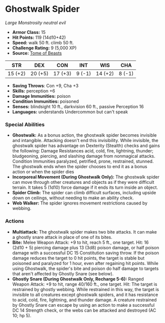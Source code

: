 # Ghostwalk Spider

*Large* *Monstrosity* *neutral evil*

- **Armor Class:** 15
- **Hit Points:** 119 (14d10+42)
- **Speed:** walk 50 ft. climb 50 ft.
- **Challenge Rating:** 9 (5,000 XP)
- **Source:** [Tome of Beasts](https://koboldpress.com/kpstore/product/tome-of-beasts-for-5th-edition-print/)

| STR | DEX | CON | INT | WIS | CHA |
| --- | --- | --- | --- | --- | --- |
| 15 (+2) | 20 (+5) | 17 (+3) | 9 (-1) | 14 (+2) | 8 (-1) |

- **Saving Throws**: Con +9, Cha +3
- **Skills:** perception +6
- **Damage Immunities:** poison
- **Condition Immunities:** poisoned
- **Senses:** blindsight 10 ft., darkvision 60 ft., passive Perception 16
- **Languages:** understands Undercommon but can't speak
### Special Abilities
- **Ghostwalk:** As a bonus action, the ghostwalk spider becomes invisible and intangible. Attacking doesn't end this invisibility. While invisible, the ghostwalk spider has advantage on Dexterity (Stealth) checks and gains the following: Damage Resistances acid, cold, fire, lightning, thunder; bludgeoning, piercing, and slashing damage from nonmagical attacks. Condition Immunities paralyzed, petrified, prone, restrained, stunned. The ghostwalk ends when the spider chooses to end it as a bonus action or when the spider dies
- **Incorporeal Movement (During Ghostwalk Only):** The ghostwalk spider can move through other creatures and objects as if they were difficult terrain. It takes 5 (1d10) force damage if it ends its turn inside an object.
- **Spider Climb:** The spider can climb difficult surfaces, including upside down on ceilings, without needing to make an ability check.
- **Web Walker:** The spider ignores movement restrictions caused by webbing.
### Actions
- **Multiattack:** The ghostwalk spider makes two bite attacks. It can make a ghostly snare attack in place of one of its bites.
- **Bite:** Melee Weapon Attack: +9 to hit, reach 5 ft., one target. Hit: 16 (2d10 + 5) piercing damage plus 13 (3d8) poison damage, or half poison damage with a successful DC 15 Constitution saving throw. If the poison damage reduces the target to 0 hit points, the target is stable but poisoned and paralyzed for 1 hour, even after regaining hit points. While using Ghostwalk, the spider's bite and poison do half damage to targets that aren't affected by Ghostly Snare (see below).
- **Ghostly Snare (During Ghostwalk Only, Recharge 5-6):** Ranged Weapon Attack: +9 to hit, range 40/160 ft., one target. Hit: The target is restrained by ghostly webbing. While restrained in this way, the target is invisible to all creatures except ghostwalk spiders, and it has resistance to acid, cold, fire, lightning, and thunder damage. A creature restrained by Ghostly Snare can escape by using an action to make a successful DC 14 Strength check, or the webs can be attacked and destroyed (AC 10; hp 5).

